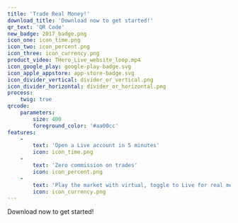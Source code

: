 ```yaml
---
title: 'Trade Real Money!'
download_title: 'Download now to get started!'
qr_text: 'QR Code'
new_badge: 2017_badge.png
icon_one: icon_time.png
icon_two: icon_percent.png
icon_three: icon_currency.png
product_video: THero_Live_website_loop.mp4
icon_google_play: google-play-badge.svg
icon_apple_appstore: app-store-badge.svg
icon_divider_vertical: divider_or_vertical.png
icon_divider_horizontal: divider_or_horizontal.png
process:
    twig: true
qrcode:
    parameters:
        size: 400
        foreground_color: '#aa00cc'
features:
    -
        text: 'Open a Live account in 5 minutes'
        icon: icon_time.png
    -
        text: 'Zero commission on trades'
        icon: icon_percent.png
    -
        text: 'Play the market with virtual, toggle to Live for real money'
        icon: icon_currency.png
---
```


Download now to get started!